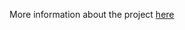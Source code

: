 More information about the project <a href="https://hrehorowi.cz/two-phase-square-wave-generator.html" target="_blank">here</a>
